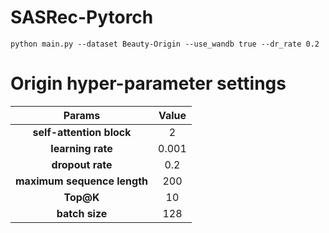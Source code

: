 # SASRec-Pytorch

```
python main.py --dataset Beauty-Origin --use_wandb true --dr_rate 0.2
```

# Origin hyper-parameter settings 

|**Params**|**Value**|
|:----:|:----:|
|**self-attention block**| 2 |
|**learning rate**| 0.001 |
|**dropout rate**| 0.2 |
|**maximum sequence length**| 200 |
|**Top@K**| 10 |
|**batch size**| 128 | 
